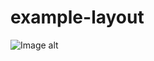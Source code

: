 # example-layout
![Image alt](https://github.com/zebabrat/example-layout/raw/master/https://drive.google.com/drive/my-drive)
